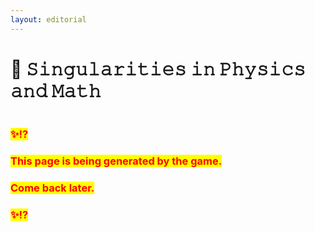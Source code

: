 ```yaml
---
layout: editorial
---
```


# 🔂 𝚂𝚒𝚗𝚐𝚞𝚕𝚊𝚛𝚒𝚝𝚒𝚎𝚜 𝚒𝚗 𝙿𝚑𝚢𝚜𝚒𝚌𝚜 𝚊𝚗𝚍 𝙼𝚊𝚝𝚑

<figure><img src="../../../../../.gitbook/assets/pexels-btgl-♡-13374674.jpg" alt=""><figcaption></figcaption></figure>

### <mark style="color:red;">✨⁉️</mark>&#x20;

### <mark style="color:red;">This page is being generated by the game.</mark>&#x20;

### <mark style="color:red;">Come back later.</mark>

### <mark style="color:red;">✨⁉️</mark>
